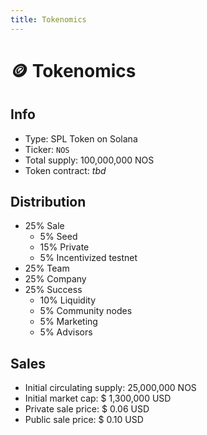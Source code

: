 ```yaml
---
title: Tokenomics
---
```


# 🪙 Tokenomics

## Info

- Type: SPL Token on Solana
- Ticker: `NOS`
- Total supply: 100,000,000 NOS
- Token contract: *tbd*

## Distribution

- 25% Sale
    - 5% Seed
    - 15% Private
    - 5% Incentivized testnet
- 25% Team
- 25% Company
- 25% Success
    - 10% Liquidity
    - 5% Community nodes
    - 5% Marketing
    - 5% Advisors

## Sales

- Initial circulating supply: 25,000,000 NOS
- Initial market cap: $ 1,300,000 USD
- Private sale price: $ 0.06 USD
- Public sale price: $ 0.10 USD
